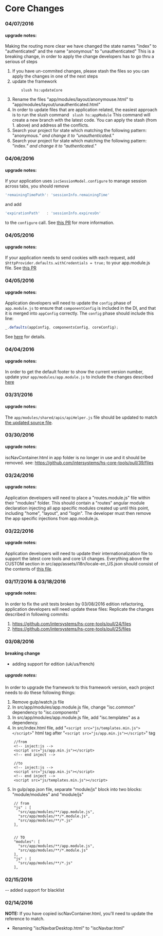 
# Core Changes
### 04/07/2016
#### upgrade notes:
Making the routing more clear we have changed the state names "index" to "authenticated" and the name "anonymous" to "unauthenticated"
This is a breaking change, in order to apply the change developers has to go thru a serious of steps
1. If you have un-commited changes, please stash the files so you can apply the changes in one of the next steps
2. update the framework
   ``` command line
       slush hs:updateCore
   ```
3. Rename the files "app/modules/layout/anonymouse.html"  to "app/modules/layout/unauthenticated.html"
4. In order to update files that are application related, the easiest approach is to run the slush command
   ``` slush hs:appModule```
   This command will create a new branch with the latest code. You can apply the stash (from 1. above) and address
   all the conflicts.
5. Search your project for state which matching the following pattern: "anonymous.*" and change it to "unauthenticated.*"
6. Search your project for state which matching the following pattern: "index.*" and change it to "authenticated.*"

### 04/06/2016
#### upgrade notes:
If your application uses `iscSessionModel.configure` to manage session across tabs, you should remove
``` javascript
'remainingTimePath': 'sessionInfo.remainingTime'
```
and add
``` javascript
'expirationPath'   : 'sessionInfo.expiresOn'
```
to the `configure` call. See [this PR](https://github.com/intersystems/hs-core-tools/pull/55) for more information.

### 04/05/2016
#### upgrade notes:
If your application needs to send cookies with each request, add ```$httpProvider.defaults.withCredentials = true;``` to your app.module.js file. See [this PR](https://github.com/intersystems/hs-core-tools/pull/52/files)

### 04/05/2016
#### upgrade notes:
Application developers will need to update the `config` phase of `app.module.js` to ensure that `componentConfig` is included in the DI, and that it is merged into `appConfig` correctly. The `config` phase should include this line:
``` javascript
_.defaults(appConfig, componentsConfig, coreConfig);
```
See [here](https://github.com/intersystems/hs-core-tools/pull/50/files) for details. 

### 04/04/2016
#### upgrade notes:
In order to get the default footer to show the current version number, update your `app/modules/app.module.js` to include the changes described [here](https://github.com/intersystems/hs-core-tools/pull/48/files)

### 03/31/2016
#### upgrade notes:
The `app/modules/shared/apis/apiHelper.js` file should be updated to match [the updated source file](https://github.com/intersystems/hs-core-tools/pull/43/files).

### 03/30/2016
#### upgrade notes:
iscNavContainer.html in app folder is no longer in use and it should be removed.
see: https://github.com/intersystems/hs-core-tools/pull/39/files


### 03/24/2016
#### upgrade notes:
Application developers will need to place a "routes.module.js" file within their "modules" folder. This should contain a "routes" angular module declaration injecting all app specific modules created up until this point, including "home", "layout", and "login". The developer must then remove the app specific injections from app.module.js.

### 03/22/2016
#### upgrade notes:
Application developers will need to update their internationalization file to support the latest core tools and core UI changes. Everything above the CUSTOM section in src/app/assets/i18n/locale-en_US.json should consist of the contents of [this file](https://github.com/intersystems/hs-core-tools/blob/master/templates/appModule/src/app/assets/i18n/locale-en_US.json).

### 03/17/2016 & 03/18/2016
#### upgrade notes:
In order to fix the unit tests broken by 03/08/2016 edition refactoring, application developers will need update these files:
Replicate the changes described in following commits:
1. https://github.com/intersystems/hs-core-tools/pull/24/files
2. https://github.com/intersystems/hs-core-tools/pull/25/files


### 03/08/2016
#### breaking change
* adding support for edition (uk/us/french)

##### upgrade notes:
In order to upgrade the framework to this framework version, each project needs to do these following things:

1. Remove gulp/watch.js file
2. In src/app/modules/app.module.js file, change "isc.common" dependency to "isc.components"
3. In src/app/modules/app.module.js file, add "isc.templates" as a dependency. 
4. In src/index.html file, add "```<script src="js/templates.min.js"></script>```" html tag after "```<script src="js/app.min.js"></script>```" tag

```   
    //from
    <!-- inject:js -->
    <script src="js/app.min.js"></script>
    <!-- end inject -->
    
    //to    
    <!-- inject:js -->
    <script src="js/app.min.js"></script>
    <!-- end inject -->
    <script src="js/templates.min.js"></script>
```
    
5. In gulp/app.json file, separate "module/js" block into two blocks: "module/modules" and "module/js"

```
    // from
    "js" : [    
      "src/app/modules/**/app.module.js",
      "src/app/modules/**/*.module.js",
      "src/app/modules/**/*.js"
    ],    


    // TO
    "modules": [
      "src/app/modules/**/app.module.js",
      "src/app/modules/**/*.module.js"
    ],
    "js" : [
      "src/app/modules/**/*.js"
    ],
```

### 02/15/2016
-- added support for blacklist

### 02/14/2016
**NOTE:** If you have copied iscNavContainer.html, you'll need to update the reference to match. 

* Renaming "iscNavbarDesktop.html" to "iscNavbar.html"

